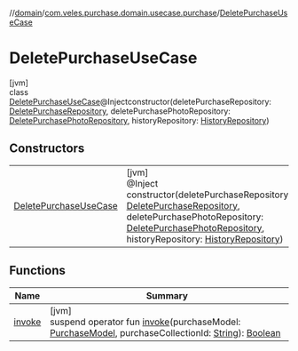 //[domain](../../../index.md)/[com.veles.purchase.domain.usecase.purchase](../index.md)/[DeletePurchaseUseCase](index.md)

# DeletePurchaseUseCase

[jvm]\
class [DeletePurchaseUseCase](index.md)@Injectconstructor(deletePurchaseRepository: [DeletePurchaseRepository](../../com.veles.purchase.domain.repository.storage/-delete-purchase-repository/index.md), deletePurchasePhotoRepository: [DeletePurchasePhotoRepository](../../com.veles.purchase.domain.repository.storage/-delete-purchase-photo-repository/index.md), historyRepository: [HistoryRepository](../../com.veles.purchase.domain.repository.history/-history-repository/index.md))

## Constructors

| | |
|---|---|
| [DeletePurchaseUseCase](-delete-purchase-use-case.md) | [jvm]<br>@Inject<br>constructor(deletePurchaseRepository: [DeletePurchaseRepository](../../com.veles.purchase.domain.repository.storage/-delete-purchase-repository/index.md), deletePurchasePhotoRepository: [DeletePurchasePhotoRepository](../../com.veles.purchase.domain.repository.storage/-delete-purchase-photo-repository/index.md), historyRepository: [HistoryRepository](../../com.veles.purchase.domain.repository.history/-history-repository/index.md)) |

## Functions

| Name | Summary |
|---|---|
| [invoke](invoke.md) | [jvm]<br>suspend operator fun [invoke](invoke.md)(purchaseModel: [PurchaseModel](../../com.veles.purchase.domain.model.purchase/-purchase-model/index.md), purchaseCollectionId: [String](https://kotlinlang.org/api/latest/jvm/stdlib/kotlin/-string/index.html)): [Boolean](https://kotlinlang.org/api/latest/jvm/stdlib/kotlin/-boolean/index.html) |
